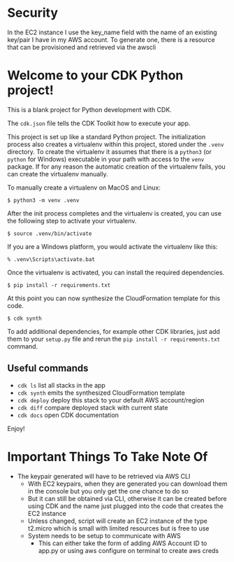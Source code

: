 # Security

In the EC2 instance I use the key_name field with the name of an existing key/pair I have in my AWS account.
To generate one, there is a resource that can be provisioned and retrieved via the awscli

# Welcome to your CDK Python project!

This is a blank project for Python development with CDK.

The `cdk.json` file tells the CDK Toolkit how to execute your app.

This project is set up like a standard Python project.  The initialization
process also creates a virtualenv within this project, stored under the `.venv`
directory.  To create the virtualenv it assumes that there is a `python3`
(or `python` for Windows) executable in your path with access to the `venv`
package. If for any reason the automatic creation of the virtualenv fails,
you can create the virtualenv manually.

To manually create a virtualenv on MacOS and Linux:

```
$ python3 -m venv .venv
```

After the init process completes and the virtualenv is created, you can use the following
step to activate your virtualenv.

```
$ source .venv/bin/activate
```

If you are a Windows platform, you would activate the virtualenv like this:

```
% .venv\Scripts\activate.bat
```

Once the virtualenv is activated, you can install the required dependencies.

```
$ pip install -r requirements.txt
```

At this point you can now synthesize the CloudFormation template for this code.

```
$ cdk synth
```

To add additional dependencies, for example other CDK libraries, just add
them to your `setup.py` file and rerun the `pip install -r requirements.txt`
command.

## Useful commands

 * `cdk ls`          list all stacks in the app
 * `cdk synth`       emits the synthesized CloudFormation template
 * `cdk deploy`      deploy this stack to your default AWS account/region
 * `cdk diff`        compare deployed stack with current state
 * `cdk docs`        open CDK documentation

Enjoy!

# Important Things To Take Note Of
* The keypair generated will have to be retrieved via AWS CLI
    - With EC2 keypairs, when they are generated you can download them in the console but you only get the one chance to do so
    - But it can still be obtained via CLI, otherwise it can be created before using CDK and the name just plugged into the code that creates the EC2 instance
    - Unless changed, script will create an EC2 instance of the type t2.micro which is small with limited resources but is free to use
    - System needs to be setup to communicate with AWS
        - This can either take the form of adding AWS Account ID to app.py or using aws configure on terminal to create aws creds
